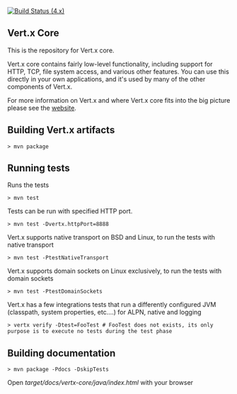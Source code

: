 [![Build Status (4.x)](https://github.com/eclipse-vertx/vert.x/actions/workflows/ci-4.x.yml/badge.svg)](https://github.com/eclipse-vertx/vert.x/actions/workflows/ci-4.x.yml)

## Vert.x Core

This is the repository for Vert.x core.

Vert.x core contains fairly low-level functionality, including support for HTTP, TCP, file system access, and various other features. You can use this directly in your own applications, and it's used by many of the other components of Vert.x.

For more information on Vert.x and where Vert.x core fits into the big picture please see the [website](http://vertx.io).

## Building Vert.x artifacts

```
> mvn package
```

## Running tests

Runs the tests

```
> mvn test
```

Tests can be run with specified HTTP port.

```
> mvn test -Dvertx.httpPort=8888
```

Vert.x supports native transport on BSD and Linux, to run the tests with native transport

```
> mvn test -PtestNativeTransport
```

Vert.x supports domain sockets on Linux exclusively, to run the tests with domain sockets

```
> mvn test -PtestDomainSockets
```

Vert.x has a few integrations tests that run a differently configured JVM (classpath, system properties, etc....)
for ALPN, native and logging

```
> vertx verify -Dtest=FooTest # FooTest does not exists, its only purpose is to execute no tests during the test phase
```

## Building documentation

```
> mvn package -Pdocs -DskipTests
```

Open _target/docs/vertx-core/java/index.html_ with your browser


